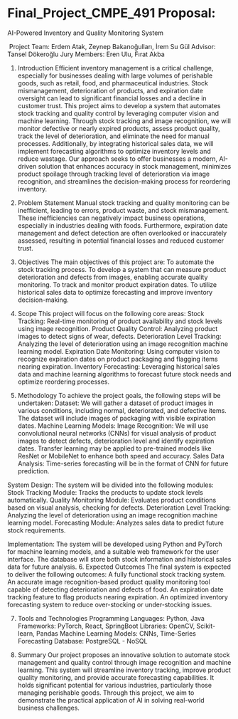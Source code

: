 # Final_Project_CMPE_491 Proposal:

AI-Powered Inventory and Quality Monitoring System

 Project Team: Erdem Atak, Zeynep Bakanoğulları, İrem Su Gül
Advisor: Tansel Dökeroğlu
Jury Members: Eren Ulu, Fırat Akba
1. Introduction
Efficient inventory management is a critical challenge, especially for businesses dealing with large volumes of perishable goods, such as retail, food, and pharmaceutical industries. Stock mismanagement, deterioration of products, and expiration date oversight can lead to significant financial losses and a decline in customer trust.
This project aims to develop a system that automates stock tracking and quality control by leveraging computer vision and machine learning. Through stock tracking and image recognition, we will monitor defective or nearly expired products, assess product quality, track the level of deterioration, and eliminate the need for manual processes. Additionally, by integrating historical sales data, we will implement forecasting algorithms to optimize inventory levels and reduce wastage.
Our approach seeks to offer businesses a modern, AI-driven solution that enhances accuracy in stock management, minimizes product spoilage through tracking level of deterioration via image recognition, and streamlines the decision-making process for reordering inventory.
2. Problem Statement
Manual stock tracking and quality monitoring can be inefficient, leading to errors, product waste, and stock mismanagement. These inefficiencies can negatively impact business operations, especially in industries dealing with foods. Furthermore, expiration date management and defect detection are often overlooked or inaccurately assessed, resulting in potential financial losses and reduced customer trust.
3. Objectives
The main objectives of this project are:
To automate the stock tracking process.
To develop a system that can measure product deterioration and defects from images, enabling accurate quality monitoring.
To track and monitor product expiration dates.
To utilize historical sales data to optimize forecasting and improve inventory decision-making.

4. Scope
This project will focus on the following core areas:
Stock Tracking: Real-time monitoring of product availability and stock levels using image recognition.
Product Quality Control: Analyzing product images to detect signs of wear, defects.
Deterioration Level Tracking: Analyzing the level of deterioration using an image recognition machine learning model.
Expiration Date Monitoring: Using computer vision to recognize expiration dates on product packaging and flagging items nearing expiration.
Inventory Forecasting: Leveraging historical sales data and machine learning algorithms to forecast future stock needs and optimize reordering processes.




5. Methodology
To achieve the project goals, the following steps will be undertaken:
Dataset: We will gather a dataset of product images in various conditions, including normal, deteriorated, and defective items. The dataset will include images of packaging with visible expiration dates.
Machine Learning Models:
Image Recognition: We will use convolutional neural networks (CNNs) for visual analysis of product images to detect defects, deterioration level and identify expiration dates. Transfer learning may be applied to pre-trained models like ResNet or MobileNet to enhance both speed and accuracy.
Sales Data Analysis: Time-series forecasting will be in the format of CNN for future prediction.

System Design: The system will be divided into the following modules:
Stock Tracking Module: Tracks the products to update stock levels automatically.
Quality Monitoring Module: Evaluates product conditions based on visual analysis, checking for defects.
Deterioration Level Tracking: Analyzing the level of deterioration using an image recognition machine learning model.
Forecasting Module: Analyzes sales data to predict future stock requirements.

Implementation: The system will be developed using Python and PyTorch for machine learning models, and a suitable web framework for the user interface. The database will store both stock information and historical sales data for future analysis.
6. Expected Outcomes
The final system is expected to deliver the following outcomes:
A fully functional stock tracking system.
An accurate image recognition-based product quality monitoring tool capable of detecting deterioration and defects of food.
An expiration date tracking feature to flag products nearing expiration.
An optimized inventory forecasting system to reduce over-stocking or under-stocking issues.

7. Tools and Technologies
Programming Languages: Python, Java
Frameworks: PyTorch, React, SpringBoot
Libraries: OpenCV, Scikit-learn, Pandas
Machine Learning Models: CNNs, Time-Series Forecasting
Database: PostgreSQL - NoSQL

8. Summary
Our project proposes an innovative solution to automate stock management and quality control through image recognition and machine learning. This system will streamline inventory tracking, improve product quality monitoring, and provide accurate forecasting capabilities. It holds significant potential for various industries, particularly those managing perishable goods. Through this project, we aim to demonstrate the practical application of AI in solving real-world business challenges.



